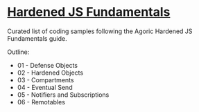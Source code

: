 # [Hardened JS Fundamentals](https://docs.agoric.com/guides/js-programming/)
Curated list of coding samples following the Agoric Hardened JS Fundamentals guide.

Outline:
- 01 - Defense Objects
- 02 - Hardened Objects
- 03 - Compartments 
- 04 - Eventual Send
- 05 - Notifiers and Subscriptions
- 06 - Remotables
